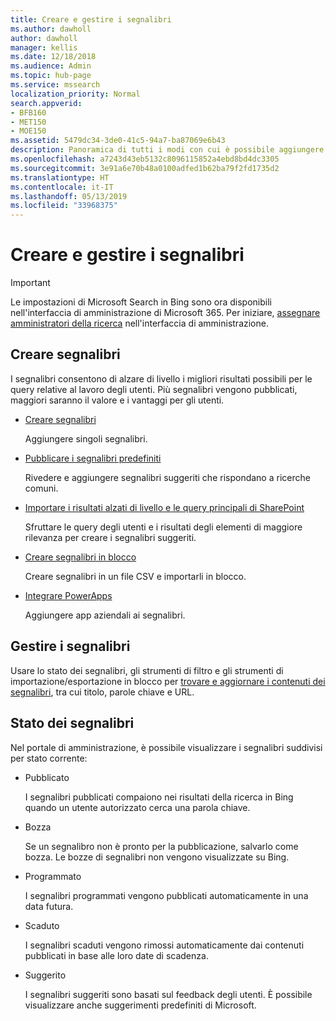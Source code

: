 ```yaml
---
title: Creare e gestire i segnalibri
ms.author: dawholl
author: dawholl
manager: kellis
ms.date: 12/18/2018
ms.audience: Admin
ms.topic: hub-page
ms.service: mssearch
localization_priority: Normal
search.appverid:
- BFB160
- MET150
- MOE150
ms.assetid: 5479dc34-3de0-41c5-94a7-ba87069e6b43
description: Panoramica di tutti i modi con cui è possibile aggiungere e creare segnalibri per i risultati di lavoro di Microsoft Search
ms.openlocfilehash: a7243d43eb5132c8096115852a4ebd8bd4dc3305
ms.sourcegitcommit: 3e91a6e70b48a0100adfed1b62ba79f2fd1735d2
ms.translationtype: HT
ms.contentlocale: it-IT
ms.lasthandoff: 05/13/2019
ms.locfileid: "33968375"
---
```

# <a name="create-and-manage-bookmarks"></a>Creare e gestire i segnalibri

> [!IMPORTANT]
> Le impostazioni di Microsoft Search in Bing sono ora disponibili nell'interfaccia di amministrazione di Microsoft 365. Per iniziare, [assegnare amministratori della ricerca](https://docs.microsoft.com/it-IT/microsoftsearch/setup-microsoft-search#step-2-assign-search-admin-and-search-editor) nell'interfaccia di amministrazione.
    
## <a name="create-bookmarks"></a>Creare segnalibri

I segnalibri consentono di alzare di livello i migliori risultati possibili per le query relative al lavoro degli utenti. Più segnalibri vengono pubblicati, maggiori saranno il valore e i vantaggi per gli utenti.
  
- [Creare segnalibri](create-bookmarks.md)
    
    Aggiungere singoli segnalibri.
    
- [Pubblicare i segnalibri predefiniti](publish-default-bookmarks.md)
    
    Rivedere e aggiungere segnalibri suggeriti che rispondano a ricerche comuni.
    
- [Importare i risultati alzati di livello e le query principali di SharePoint](import-sharepoint-promoted-results-and-top-queries.md)
    
    Sfruttare le query degli utenti e i risultati degli elementi di maggiore rilevanza per creare i segnalibri suggeriti.
    
- [Creare segnalibri in blocco](bulk-create-bookmarks.md)
    
    Creare segnalibri in un file CSV e importarli in blocco.
    
- [Integrare PowerApps](integrate-powerapps.md)
    
    Aggiungere app aziendali ai segnalibri.
    
## <a name="manage-bookmarks"></a>Gestire i segnalibri

Usare lo stato dei segnalibri, gli strumenti di filtro e gli strumenti di importazione/esportazione in blocco per [trovare e aggiornare i contenuti dei segnalibri](manage-bookmarks.md), tra cui titolo, parole chiave e URL.
  
## <a name="bookmark-status"></a>Stato dei segnalibri

Nel portale di amministrazione, è possibile visualizzare i segnalibri suddivisi per stato corrente:
  
- Pubblicato
    
    I segnalibri pubblicati compaiono nei risultati della ricerca in Bing quando un utente autorizzato cerca una parola chiave.
    
- Bozza
    
    Se un segnalibro non è pronto per la pubblicazione, salvarlo come bozza. Le bozze di segnalibri non vengono visualizzate su Bing.
    
- Programmato
    
    I segnalibri programmati vengono pubblicati automaticamente in una data futura.
    
- Scaduto
    
    I segnalibri scaduti vengono rimossi automaticamente dai contenuti pubblicati in base alle loro date di scadenza.
    
- Suggerito
    
    I segnalibri suggeriti sono basati sul feedback degli utenti. È possibile visualizzare anche suggerimenti predefiniti di Microsoft.

  

